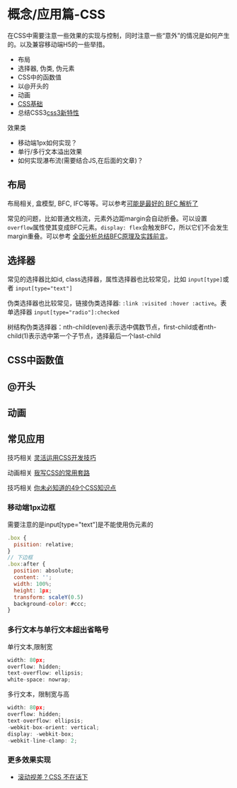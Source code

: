 # 概念/应用篇-CSS

在CSS中需要注意一些效果的实现与控制，同时注意一些“意外”的情况是如何产生的。以及兼容移动端H5的一些举措。

- 布局
- 选择器, 伪类, 伪元素
- CSS中的函数值
- 以@开头的
- 动画
- [CSS基础](https://juejin.im/post/5ce607a7e51d454f6f16eb3d)
- 总结CSS3[css3新特性](https://juejin.im/post/5a0c184c51882531926e4294)

效果类

- 移动端1px如何实现？
- 单行/多行文本溢出效果
- 如何实现瀑布流(需要结合JS,在后面的文章)？

## 布局

布局相关, 盒模型, BFC, IFC等等。可以参考[可能是最好的 BFC 解析了](https://juejin.im/post/5e6afcc9e51d45270f52d462)

常见的问题，比如普通文档流，元素外边距margin会自动折叠。可以设置`overflow`属性使其变成BFC元素。`display: flex`会触发BFC，所以它们不会发生margin重叠。可以参考 [全面分析总结BFC原理及实践前言](https://juejin.im/post/5e60c2c7f265da574e22a1f5)。

## 选择器

常见的选择器比如id, class选择器，属性选择器也比较常见，比如 `input[type]`或者 `input[type="text"]`

伪类选择器也比较常见，链接伪类选择器: `:link :visited :hover :active`。表单选择器 `input[type="radio"]:checked`

树结构伪类选择器：nth-child(even)表示选中偶数节点，first-child或者nth-child(1)表示选中第一个子节点，选择最后一个last-child

## CSS中函数值

## @开头

## 动画

## 常见应用

技巧相关 [灵活运用CSS开发技巧](https://juejin.im/post/5d4d0ec651882549594e7293)

动画相关 [我写CSS的常用套路](https://juejin.im/post/5e070cd9f265da33f8653f00)

技巧相关 [你未必知道的49个CSS知识点](https://juejin.im/post/5d3eca78e51d4561cb5dde12)

### 移动端1px边框

需要注意的是input[type="text"]是不能使用伪元素的

```js
.box {
  pisition: relative;
}
// 下边框
.box:after {
  position: absolute;
  content: '';
  width: 100%;
  height: 1px;
  transform: scaleY(0.5)
  background-color: #ccc;
}
```

### 多行文本与单行文本超出省略号

单行文本,限制宽
```js
width: 80px;
overflow: hidden;
text-overflow: ellipsis;
white-space: nowrap;
```

多行文本，限制宽与高
```js
width: 80px;
overflow: hidden;
text-overflow: ellipsis;
-webkit-box-orient: vertical;
display: -webkit-box;
-webkit-line-clamp: 2;
```

### 更多效果实现

- [滚动视差？CSS 不在话下](https://juejin.im/post/5b6d0756e51d4562b31ad23c)